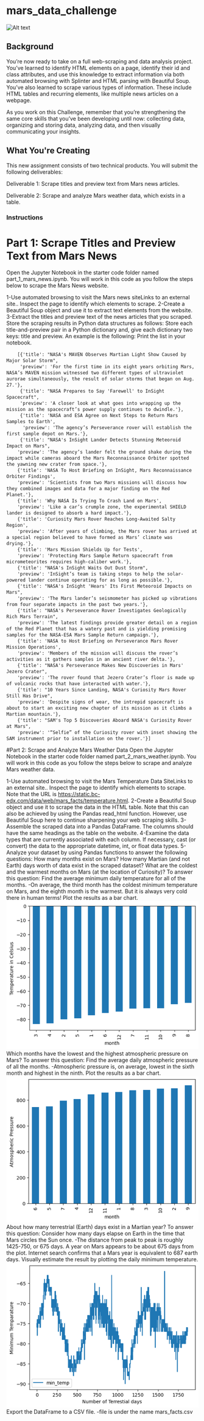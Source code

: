 # mars_data_challenge

![Alt text](image.png)

## Background
You’re now ready to take on a full web-scraping and data analysis project. You’ve learned to identify HTML elements on a page, identify their id and class attributes, and use this knowledge to extract information via both automated browsing with Splinter and HTML parsing with Beautiful Soup. You’ve also learned to scrape various types of information. These include HTML tables and recurring elements, like multiple news articles on a webpage.

As you work on this Challenge, remember that you’re strengthening the same core skills that you’ve been developing until now: collecting data, organizing and storing data, analyzing data, and then visually communicating your insights.

## What You're Creating
This new assignment consists of two technical products. You will submit the following deliverables:

Deliverable 1: Scrape titles and preview text from Mars news articles.

Deliverable 2: Scrape and analyze Mars weather data, which exists in a table.



### Instructions
# Part 1: Scrape Titles and Preview Text from Mars News
Open the Jupyter Notebook in the starter code folder named part_1_mars_news.ipynb. You will work in this code as you follow the steps below to scrape the Mars News website.

1-Use automated browsing to visit the Mars news siteLinks to an external site.. Inspect the page to identify which elements to scrape.
2-Create a Beautiful Soup object and use it to extract text elements from the website.
3-Extract the titles and preview text of the news articles that you scraped. Store the scraping results in Python data structures as follows:
    Store each title-and-preview pair in a Python dictionary and, give each dictionary two keys: title and preview. An example is the following:
    Print the list in your notebook.

        [{'title': "NASA's MAVEN Observes Martian Light Show Caused by Major Solar Storm",
         'preview': 'For the first time in its eight years orbiting Mars, NASA’s MAVEN mission witnessed two different types of ultraviolet aurorae simultaneously, the result of solar storms that began on Aug. 27.'},
         {'title': "NASA Prepares to Say 'Farewell' to InSight Spacecraft",
         'preview': 'A closer look at what goes into wrapping up the mission as the spacecraft’s power supply continues to dwindle.'},
         {'title': 'NASA and ESA Agree on Next Steps to Return Mars Samples to Earth',
          'preview': 'The agency’s Perseverance rover will establish the first sample depot on Mars.'},
         {'title': "NASA's InSight Lander Detects Stunning Meteoroid Impact on Mars",
        'preview': 'The agency’s lander felt the ground shake during the impact while cameras aboard the Mars Reconnaissance Orbiter spotted the yawning new crater from space.'},
        {'title': 'NASA To Host Briefing on InSight, Mars Reconnaissance Orbiter Findings',
        'preview': 'Scientists from two Mars missions will discuss how they combined images and data for a major finding on the Red Planet.'},
        {'title': 'Why NASA Is Trying To Crash Land on Mars',
        'preview': 'Like a car’s crumple zone, the experimental SHIELD lander is designed to absorb a hard impact.'},
        {'title': 'Curiosity Mars Rover Reaches Long-Awaited Salty Region',
        'preview': 'After years of climbing, the Mars rover has arrived at a special region believed to have formed as Mars’ climate was drying.'},
        {'title': 'Mars Mission Shields Up for Tests',
        'preview': 'Protecting Mars Sample Return spacecraft from micrometeorites requires high-caliber work.'},
        {'title': "NASA's InSight Waits Out Dust Storm",
        'preview': 'InSight’s team is taking steps to help the solar-powered lander continue operating for as long as possible.'},
        {'title': "NASA's InSight 'Hears' Its First Meteoroid Impacts on Mars",
        'preview': 'The Mars lander’s seismometer has picked up vibrations from four separate impacts in the past two years.'},
        {'title': "NASA's Perseverance Rover Investigates Geologically Rich Mars Terrain",
        'preview': 'The latest findings provide greater detail on a region of the Red Planet that has a watery past and is yielding promising samples for the NASA-ESA Mars Sample Return campaign.'},
        {'title': 'NASA to Host Briefing on Perseverance Mars Rover Mission Operations',
        'preview': 'Members of the mission will discuss the rover’s activities as it gathers samples in an ancient river delta.'},
        {'title': "NASA's Perseverance Makes New Discoveries in Mars' Jezero Crater",
        'preview': 'The rover found that Jezero Crater’s floor is made up of volcanic rocks that have interacted with water.'},
        {'title': "10 Years Since Landing, NASA's Curiosity Mars Rover Still Has Drive",
        'preview': 'Despite signs of wear, the intrepid spacecraft is about to start an exciting new chapter of its mission as it climbs a Martian mountain.'},
        {'title': "SAM's Top 5 Discoveries Aboard NASA's Curiosity Rover at Mars",
        'preview': '“Selfie” of the Curiosity rover with inset showing the SAM instrument prior to installation on the rover.'}]


#Part 2: Scrape and Analyze Mars Weather Data
Open the Jupyter Notebook in the starter code folder named part_2_mars_weather.ipynb. You will work in this code as you follow the steps below to scrape and analyze Mars weather data.

1-Use automated browsing to visit the Mars Temperature Data SiteLinks to an external site.. Inspect the page to identify which elements to scrape. Note that the URL is https://static.bc-edx.com/data/web/mars_facts/temperature.html.
2-Create a Beautiful Soup object and use it to scrape the data in the HTML table. Note that this can also be achieved by using the Pandas read_html function. However, use Beautiful Soup here to continue sharpening your web scraping skills.
3-Assemble the scraped data into a Pandas DataFrame. The columns should have the same headings as the table on the website.
4-Examine the data types that are currently associated with each column. If necessary, cast (or convert) the data to the appropriate datetime, int, or float data types.
5-Analyze your dataset by using Pandas functions to answer the following questions:
How many months exist on Mars?
How many Martian (and not Earth) days worth of data exist in the scraped dataset?
What are the coldest and the warmest months on Mars (at the location of Curiosity)? To answer this question:
Find the average minimum daily temperature for all of the months.
        -On average, the third month has the coldest minimum temperature on Mars, and the eighth month is the warmest. But it is always very cold there in human terms!
Plot the results as a bar chart.
![Alt text](image-1.png)
Which months have the lowest and the highest atmospheric pressure on Mars? To answer this question:
Find the average daily atmospheric pressure of all the months.
        -Atmospheric pressure is, on average, lowest in the sixth month and highest in the ninth.
Plot the results as a bar chart.
![Alt text](image-2.png)
About how many terrestrial (Earth) days exist in a Martian year? To answer this question:
Consider how many days elapse on Earth in the time that Mars circles the Sun once.
    -The distance from peak to peak is roughly 1425-750, or 675 days. A year on Mars appears to be about 675 days from the plot. Internet search confirms that a Mars year is equivalent to 687 earth days.
Visually estimate the result by plotting the daily minimum temperature.
![Alt text](image-3.png)
Export the DataFrame to a CSV file.
    -file is under the name mars_facts.csv